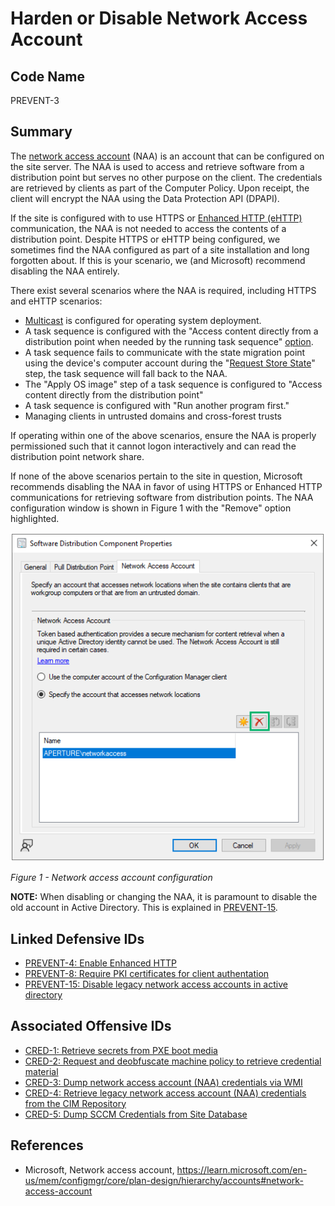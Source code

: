 # Harden or Disable Network Access Account

## Code Name
PREVENT-3

## Summary
The [network access account](https://learn.microsoft.com/en-us/mem/configmgr/core/plan-design/hierarchy/accounts#network-access-account) (NAA) is an account that can be configured on the site server. The NAA is used  to access and retrieve software from a distribution point but serves no other purpose on the client. The credentials are retrieved by clients as part of the Computer Policy. Upon receipt, the client will encrypt the NAA using the Data Protection API (DPAPI).

If the site is configured with to use HTTPS or [Enhanced HTTP (eHTTP)](https://learn.microsoft.com/en-us/mem/configmgr/core/plan-design/hierarchy/enhanced-http) communication, the NAA is not needed to access the contents of a distribution point. Despite HTTPS or eHTTP being configured, we sometimes find the NAA configured as part of a site installation and long forgotten about. If this is your scenario, we (and Microsoft) recommend disabling the NAA entirely.

There exist several scenarios where the NAA is required, including HTTPS and eHTTP scenarios:
- [Multicast](https://learn.microsoft.com/en-us/mem/configmgr/osd/deploy-use/use-multicast-to-deploy-windows-over-the-network) is configured for operating system deployment.
- A task sequence is configured with the "Access content directly from a distribution point when needed by the running task sequence" [option](https://learn.microsoft.com/en-us/mem/configmgr/osd/deploy-use/deploy-a-task-sequence#bkmk_deploy-options).
- A task sequence fails to communicate with the state migration point using the device's computer account during the "[Request Store State](https://learn.microsoft.com/en-us/mem/configmgr/osd/understand/task-sequence-steps#BKMK_RequestStateStore)" step, the task sequence will fall back to the NAA.
- The "Apply OS image" step of a task sequence is configured to "Access content directly from the distribution point"
- A task sequence is configured with "Run another program first."
- Managing clients in untrusted domains and cross-forest trusts

If operating within one of the above scenarios, ensure the NAA is properly permissioned such that it cannot logon interactively and can read the distribution point network share.

If none of the above scenarios pertain to the site in question, Microsoft recommends disabling the NAA in favor of using HTTPS or Enhanced HTTP communications for retrieving software from distribution points. The NAA configuration window is shown in Figure 1 with the "Remove" option highlighted.

![Figure 1](./prevent-3_naa-disable.png)

_Figure 1 - Network access account configuration_

**NOTE:** When disabling or changing the NAA, it is paramount to disable the old account in Active Directory. This is explained in [PREVENT-15](../prevent-15/prevent-15_description.md).

## Linked Defensive IDs
- [PREVENT-4: Enable Enhanced HTTP](../PREVENT-4/prevent-4_description.md)
- [PREVENT-8: Require PKI certificates for client authentation](../prevent-8/prevent-8_description.md)
- [PREVENT-15: Disable legacy network access accounts in active directory](../prevent-15/prevent-15_description.md)

## Associated Offensive IDs
- [CRED-1: Retrieve secrets from PXE boot media](../../../attack-techniques/CRED/CRED-1/cred-1_description.md)
- [CRED-2: Request and deobfuscate machine policy to retrieve credential material](../../../attack-techniques/CRED/CRED-2/cred-2_description.md)
- [CRED-3: Dump network access account (NAA) credentials via WMI](../../../attack-techniques/CRED/CRED-3/cred-3_description.md)
- [CRED-4: Retrieve legacy network access account (NAA) credentials from the CIM Repository](../../../attack-techniques/CRED/CRED-4/cred-4_description.md)
- [CRED-5: Dump SCCM Credentials from Site Database](../../../attack-techniques/CRED/CRED-5/cred-5_description.md)

## References
- Microsoft, Network access account, https://learn.microsoft.com/en-us/mem/configmgr/core/plan-design/hierarchy/accounts#network-access-account
